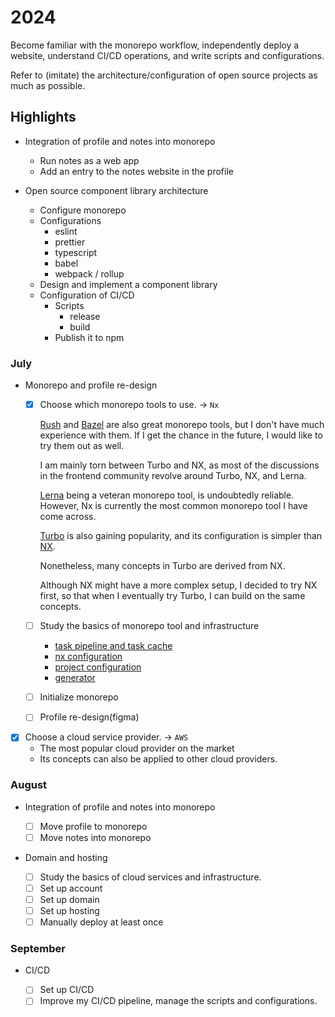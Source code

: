 # 2024

Become familiar with the monorepo workflow,
independently deploy a website,
understand CI/CD operations, and write scripts and configurations.

Refer to (imitate) the architecture/configuration of open source projects as much as possible.

## Highlights

- Integration of profile and notes into monorepo

  - Run notes as a web app
  - Add an entry to the notes website in the profile

- Open source component library architecture
  - Configure monorepo
  - Configurations
    - eslint
    - prettier
    - typescript
    - babel
    - webpack / rollup
  - Design and implement a component library
  - Configuration of CI/CD
    - Scripts
      - release
      - build
    - Publish it to npm

### July

- Monorepo and profile re-design

  - [x] Choose which monorepo tools to use. -> `Nx`

    [Rush](https://rushjs.io) and [Bazel](https://bazel.build) are also great monorepo tools,
    but I don't have much experience with them.
    If I get the chance in the future, I would like to try them out as well.

    I am mainly torn between Turbo and NX, as most of the discussions in the frontend community revolve around Turbo, NX, and Lerna.

    [Lerna](https://lerna.js.org) being a veteran monorepo tool, is undoubtedly reliable.
    However, Nx is currently the most common monorepo tool I have come across.

    [Turbo](https://turbo.build) is also gaining popularity,
    and its configuration is simpler than [NX](https://nx.dev).

    Nonetheless, many concepts in Turbo are derived from NX.

    Although NX might have a more complex setup,
    I decided to try NX first, so that when I eventually try Turbo,
    I can build on the same concepts.

  - [ ] Study the basics of monorepo tool and infrastructure

    - [task pipeline and task cache](../../monorepos/nx/task.md)
    - [nx configuration](../../monorepos/nx/nx-configuration.md)
    - [project configuration](../../monorepos/nx/project-configuration.md)
    - [generator](../../monorepos/nx/generator.md)

  - [ ] Initialize monorepo
  - [ ] Profile re-design(figma)

- [x] Choose a cloud service provider. -> `AWS`
  - The most popular cloud provider on the market
  - Its concepts can also be applied to other cloud providers.

### August

- Integration of profile and notes into monorepo

  - [ ] Move profile to monorepo
  - [ ] Move notes into monorepo

- Domain and hosting

  - [ ] Study the basics of cloud services and infrastructure.
  - [ ] Set up account
  - [ ] Set up domain
  - [ ] Set up hosting
  - [ ] Manually deploy at least once

### September

- CI/CD

  - [ ] Set up CI/CD
  - [ ] Improve my CI/CD pipeline, manage the scripts and configurations.
